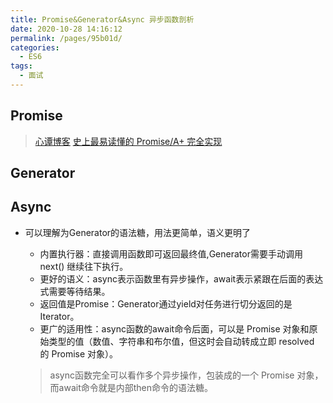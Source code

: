 ```yaml
---
title: Promise&Generator&Async 异步函数剖析
date: 2020-10-28 14:16:12
permalink: /pages/95b01d/
categories: 
  - ES6
tags: 
  - 面试
---
```


## Promise

> [心谭博客](https://xin-tan.com/2018-05-23-es-promise/)
> [史上最易读懂的 Promise/A+ 完全实现](https://zhuanlan.zhihu.com/p/21834559)

## Generator

## Async

- 可以理解为Generator的语法糖，用法更简单，语义更明了

  - 内置执行器：直接调用函数即可返回最终值,Generator需要手动调用 next() 继续往下执行。
  - 更好的语义：async表示函数里有异步操作，await表示紧跟在后面的表达式需要等待结果。
  - 返回值是Promise：Generator通过yield对任务进行切分返回的是Iterator。
  - 更广的适用性：async函数的await命令后面，可以是 Promise 对象和原始类型的值（数值、字符串和布尔值，但这时会自动转成立即 resolved 的 Promise 对象）。

  > async函数完全可以看作多个异步操作，包装成的一个 Promise 对象，而await命令就是内部then命令的语法糖。
